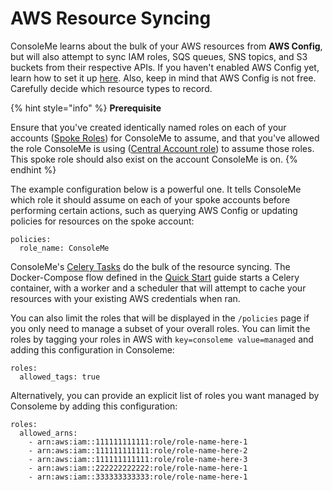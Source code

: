 # AWS Resource Syncing

ConsoleMe learns about the bulk of your AWS resources from **AWS Config**, but will also attempt to sync IAM roles, SQS queues, SNS topics, and S3 buckets from their respective APIs. If you haven't enabled AWS Config yet, learn how to set it up [here](https://docs.aws.amazon.com/config/latest/developerguide/gs-console.html). Also, keep in mind that AWS Config is not free. Carefully decide which resource types to record.

{% hint style="info" %}
**Prerequisite**

Ensure that you've created identically named roles on each of your accounts \([Spoke Roles](../prerequisites/required-iam-permissions/spoke-accounts-consoleme.md)\) for ConsoleMe to assume, and that you've allowed the role ConsoleMe is using \([Central Account role](../prerequisites/required-iam-permissions/central-account-consolemeinstanceprofile.md)\) to assume those roles. This spoke role should also exist on the account ConsoleMe is on.
{% endhint %}

The example configuration below is a powerful one. It tells ConsoleMe which role it should assume on each of your spoke accounts before performing certain actions, such as querying AWS Config or updating policies for resources on the spoke account:

```text
policies:
  role_name: ConsoleMe
```

ConsoleMe's [Celery Tasks](https://github.com/Netflix/consoleme/blob/master/consoleme/celery/celery_tasks.py) do the bulk of the resource syncing. The Docker-Compose flow defined in the [Quick Start](../quick-start/) guide starts a Celery container, with a worker and a scheduler that will attempt to cache your resources with your existing AWS credentials when ran.


You can also limit the roles that will be displayed in the `/policies` page if you only need to manage a subset of your overall roles. You can limit the roles by tagging your roles in AWS with `key=consoleme value=managed` and adding this configuration in Consoleme:

```text
roles:
  allowed_tags: true
```

Alternatively, you can provide an explicit list of roles you want managed by Consoleme by adding this configuration:

```text
roles:
  allowed_arns:
    - arn:aws:iam::111111111111:role/role-name-here-1
    - arn:aws:iam::111111111111:role/role-name-here-2
    - arn:aws:iam::111111111111:role/role-name-here-3
    - arn:aws:iam::222222222222:role/role-name-here-1
    - arn:aws:iam::333333333333:role/role-name-here-1
```
